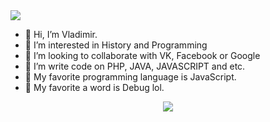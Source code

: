 <img src='https://vk.com/sticker/1-58273-128'>

- 👋 Hi, I’m Vladimir.
- 👀 I’m interested in History and Programming
- 💞️ I’m looking to collaborate with VK, Facebook or Google 
- 👹 I’m write code on PHP, JAVA, JAVASCRIPT and etc. 
- 🥺 My favorite programming language is JavaScript.
- 🥰 My favorite a word is Debug lol.

<p style='text-align: center;'><img src='https://vk.com/sticker/1-58244-128'></p>
